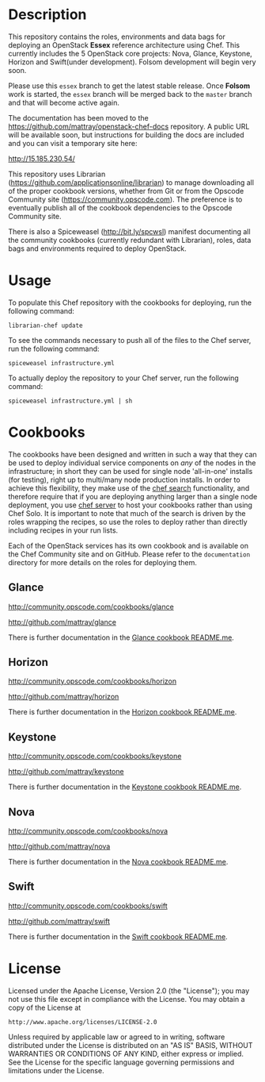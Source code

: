 Description
===========
This repository contains the roles, environments and data bags for deploying an OpenStack **Essex** reference architecture using Chef. This currently includes the 5 OpenStack core projects: Nova, Glance, Keystone, Horizon and Swift(under development). Folsom development will begin very soon.

Please use this `essex` branch to get the latest stable release. Once **Folsom** work is started, the `essex` branch will be merged back to the `master` branch and that will become active again.

The documentation has been moved to the https://github.com/mattray/openstack-chef-docs repository. A public URL will be available soon, but instructions for building the docs are included and you can visit a temporary site here:

http://15.185.230.54/

This repository uses Librarian (https://github.com/applicationsonline/librarian) to manage downloading all of the proper cookbook versions, whether from Git or from the Opscode Community site (https://community.opscode.com). The preference is to eventually publish all of the cookbook dependencies to the Opscode Community site.

There is also a Spiceweasel (http://bit.ly/spcwsl) manifest documenting all the community cookbooks (currently redundant with Librarian), roles, data bags and environments required to deploy OpenStack.

Usage
=====
To populate this Chef repository with the cookbooks for deploying, run the following command:

```
librarian-chef update
```

To see the commands necessary to push all of the files to the Chef server, run the following command:

```
spiceweasel infrastructure.yml
```

To actually deploy the repository to your Chef server, run the following command:

```
spiceweasel infrastructure.yml | sh
```

Cookbooks
=========
The cookbooks have been designed and written in such a way that they can be used to deploy individual service components on _any_ of the nodes in the infrastructure; in short they can be used for single node 'all-in-one' installs (for testing), right up to multi/many node production installs. In order to achieve this flexibility, they make use of the [chef search](http://wiki.opscode.com/display/chef/Search) functionality, and therefore require that if you are deploying anything larger than a single node deployment, you use [chef server](http://wiki.opscode.com/display/chef/Chef+Server) to host your cookbooks rather than using Chef Solo. It is important to note that much of the search is driven by the roles wrapping the recipes, so use the roles to deploy rather than directly including recipes in your run lists.

Each of the OpenStack services has its own cookbook and is available on the Chef Community site and on GitHub. Please refer to the `documentation` directory for more details on the roles for deploying them.

Glance
------
http://community.opscode.com/cookbooks/glance

http://github.com/mattray/glance

There is further documentation in the [Glance cookbook README.me](http://github.com/mattray/glance/blob/essex/README.md).

Horizon
--------
http://community.opscode.com/cookbooks/horizon

http://github.com/mattray/horizon

There is further documentation in the [Horizon cookbook README.me](http://github.com/mattray/horizon/blob/essex/README.md).

Keystone
--------
http://community.opscode.com/cookbooks/keystone

http://github.com/mattray/keystone

There is further documentation in the [Keystone cookbook README.me](http://github.com/mattray/keystone/blob/essex/README.md).

Nova
----
http://community.opscode.com/cookbooks/nova

http://github.com/mattray/nova

There is further documentation in the [Nova cookbook README.me](http://github.com/mattray/nova/blob/essex/README.md).

Swift
-----
http://community.opscode.com/cookbooks/swift

http://github.com/mattray/swift

There is further documentation in the [Swift cookbook README.me](http://github.com/mattray/swift/blob/essex/README.md).

License
=======
Licensed under the Apache License, Version 2.0 (the "License");
you may not use this file except in compliance with the License.
You may obtain a copy of the License at

    http://www.apache.org/licenses/LICENSE-2.0

Unless required by applicable law or agreed to in writing, software
distributed under the License is distributed on an "AS IS" BASIS,
WITHOUT WARRANTIES OR CONDITIONS OF ANY KIND, either express or implied.
See the License for the specific language governing permissions and
limitations under the License.
